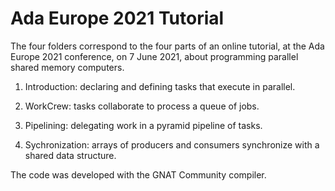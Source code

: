 # Ada Europe 2021 Tutorial

The four folders correspond to the four parts of an online tutorial,
at the Ada Europe 2021 conference, on 7 June 2021,
about programming parallel shared memory computers.

1. Introduction: declaring and defining tasks that execute in parallel.

2. WorkCrew: tasks collaborate to process a queue of jobs.

3. Pipelining: delegating work in a pyramid pipeline of tasks.

4. Sychronization: arrays of producers and consumers synchronize with a shared data structure.

The code was developed with the GNAT Community compiler.
